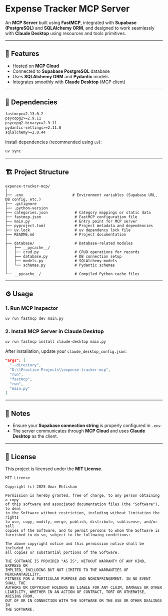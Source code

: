 # Expense Tracker MCP Server

An **MCP Server** built using **FastMCP**, integrated with **Supabase (PostgreSQL)** and **SQLAlchemy ORM**, and designed to work seamlessly with **Claude Desktop** using resources and tools primitives.

---

## 🚀 Features

- Hosted on **MCP Cloud**  
- Connected to **Supabase PostgreSQL** database  
- Uses **SQLAlchemy ORM** and **Pydantic** models  
- Integrates smoothly with **Claude Desktop** (MCP client)

---

## 🧩 Dependencies

```txt
fastmcp>=2.13.0.2
psycopg2>=2.9.11
psycopg2-binary>=2.9.11
pydantic-settings>=2.11.0
sqlalchemy>=2.0.44
```

Install dependencies (recommended using `uv`):

```bash
uv sync
```

---

## 🏗️ Project Structure

```
expense-tracker-mcp/
│
├── .env                      # Environment variables (Supabase URL, DB config, etc.)
├── .gitignore
├── .python-version
├── categories.json            # Category mappings or static data
├── fastmcp.json               # FastMCP configuration file
├── main.py                    # Entry point for MCP server
├── pyproject.toml             # Project metadata and dependencies
├── uv.lock                    # uv dependency lock file
├── README.md                  # Project documentation
│
├── database/                  # Database-related modules
│   ├── __pycache__/           
│   ├── crud.py                # CRUD operations for records
│   ├── database.py            # DB connection setup
│   ├── models.py              # SQLAlchemy models
│   └── schemas.py             # Pydantic schemas
│
└── __pycache__/               # Compiled Python cache files
```

---

## ⚙️ Usage

### 1. Run MCP Inspector

```bash
uv run fastmcp dev main.py
```

### 2. Install MCP Server in Claude Desktop

```bash
uv run fastmcp install claude-desktop main.py
```

After installation, update your `claude_desktop_config.json`:

```json
"args": [
  "--directory",
  "D:\\Practice-Projects\\expense-tracker-mcp",
  "run",
  "fastmcp",
  "run",
  "main.py"
]
```

---

## 🧠 Notes

- Ensure your **Supabase connection string** is properly configured in `.env`.  
- The server communicates through **MCP Cloud** and uses **Claude Desktop** as the client.  

---

## 🪪 License

This project is licensed under the **MIT License**.

```
MIT License

Copyright (c) 2025 Umar Ehtisham

Permission is hereby granted, free of charge, to any person obtaining a copy
of this software and associated documentation files (the "Software"), to deal
in the Software without restriction, including without limitation the rights
to use, copy, modify, merge, publish, distribute, sublicense, and/or sell
copies of the Software, and to permit persons to whom the Software is
furnished to do so, subject to the following conditions:

The above copyright notice and this permission notice shall be included in
all copies or substantial portions of the Software.

THE SOFTWARE IS PROVIDED "AS IS", WITHOUT WARRANTY OF ANY KIND, EXPRESS OR
IMPLIED, INCLUDING BUT NOT LIMITED TO THE WARRANTIES OF MERCHANTABILITY,
FITNESS FOR A PARTICULAR PURPOSE AND NONINFRINGEMENT. IN NO EVENT SHALL THE
AUTHORS OR COPYRIGHT HOLDERS BE LIABLE FOR ANY CLAIM, DAMAGES OR OTHER
LIABILITY, WHETHER IN AN ACTION OF CONTRACT, TORT OR OTHERWISE, ARISING FROM,
OUT OF OR IN CONNECTION WITH THE SOFTWARE OR THE USE OR OTHER DEALINGS IN
THE SOFTWARE.
```
